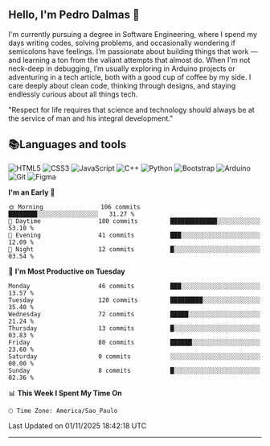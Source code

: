 
## Hello, I'm Pedro Dalmas 👋

I'm currently pursuing a degree in Software Engineering, where I spend my days writing codes, solving problems, and occasionally wondering if semicolons have feelings. I’m passionate about building things that work —  and learning a ton from the valiant attempts that almost do. When I'm not neck-deep in debugging, I’m usually exploring in Arduino projects or adventuring in a tech article, both with a good cup of coffee by my side. I care deeply about clean code, thinking through designs, and staying endlessly curious about all things tech.

"Respect for life requires that science and technology should always be at the service of man and his integral development."

## 📚Languages and tools

![HTML5](https://img.shields.io/badge/html5-%23E34F26.svg?style=for-the-badge&logo=html5&logoColor=white) ![CSS3](https://img.shields.io/badge/css3-%231572B6.svg?style=for-the-badge&logo=css3&logoColor=white) ![JavaScript](https://img.shields.io/badge/javascript-%23323330.svg?style=for-the-badge&logo=javascript&logoColor=%23F7DF1E) ![C++](https://img.shields.io/badge/c++-%2300599C.svg?style=for-the-badge&logo=c%2B%2B&logoColor=white) ![Python](https://img.shields.io/badge/python-3670A0?style=for-the-badge&logo=python&logoColor=ffdd54) ![Bootstrap](https://img.shields.io/badge/bootstrap-%238511FA.svg?style=for-the-badge&logo=bootstrap&logoColor=white) ![Arduino](https://img.shields.io/badge/-Arduino-00979D?style=for-the-badge&logo=Arduino&logoColor=white) ![Git](https://img.shields.io/badge/GIT-E44C30?style=for-the-badge&logo=git&logoColor=white) ![Figma](https://img.shields.io/badge/Figma-696969?style=for-the-badge&logo=figma&logoColor=figma)

<!--START_SECTION:waka-->
**I'm an Early 🐤** 

```text
🌞 Morning                106 commits         ████████░░░░░░░░░░░░░░░░░   31.27 % 
🌆 Daytime                180 commits         █████████████░░░░░░░░░░░░   53.10 % 
🌃 Evening                41 commits          ███░░░░░░░░░░░░░░░░░░░░░░   12.09 % 
🌙 Night                  12 commits          █░░░░░░░░░░░░░░░░░░░░░░░░   03.54 % 
```
📅 **I'm Most Productive on Tuesday** 

```text
Monday                   46 commits          ███░░░░░░░░░░░░░░░░░░░░░░   13.57 % 
Tuesday                  120 commits         █████████░░░░░░░░░░░░░░░░   35.40 % 
Wednesday                72 commits          █████░░░░░░░░░░░░░░░░░░░░   21.24 % 
Thursday                 13 commits          █░░░░░░░░░░░░░░░░░░░░░░░░   03.83 % 
Friday                   80 commits          ██████░░░░░░░░░░░░░░░░░░░   23.60 % 
Saturday                 0 commits           ░░░░░░░░░░░░░░░░░░░░░░░░░   00.00 % 
Sunday                   8 commits           █░░░░░░░░░░░░░░░░░░░░░░░░   02.36 % 
```


📊 **This Week I Spent My Time On** 

```text
🕑︎ Time Zone: America/Sao_Paulo
```


 Last Updated on 01/11/2025 18:42:18 UTC
<!--END_SECTION:waka-->

---
